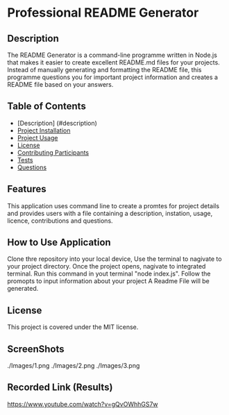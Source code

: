 # Professional README Generator

## Description
The README Generator is a command-line programme written in Node.js that makes it easier to create excellent README.md files for your projects. Instead of manually generating and formatting the README file, this programme questions you for important project information and creates a README file based on your answers.

## Table of Contents
- [Description] (#description)
- [Project Installation](#installation)
- [Project Usage](#usage)
- [License](#license)
- [Contributing Participants](#contributing)
- [Tests](#tests)
- [Questions](#questions)

## Features 
This application uses command line to create a promtes for project details and provides users with a file containing a description, instation, usage, licence, contributions and questions. 

## How to Use Application 
Clone thre repository into your local device, Use the terminal to nagivate to your project directory. Once the project opens, nagivate to integrated terminal. Run this command in yout terminal "node index.js". Follow the promopts to input information about your project  A Readme File will be generated. 

## License
This project is covered under the MIT license.

## ScreenShots 
./Images/1.png
./Images/2.png
./Images/3.png


## Recorded Link (Results)
https://www.youtube.com/watch?v=gQvOWhhGS7w

  
